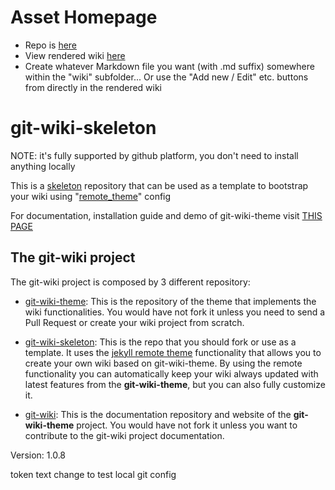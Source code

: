 # Asset Homepage

* Repo is [here](https://github.com/scalder-lab49/git-wiki-skeleton)
* View rendered wiki [here](https://scalder-lab49.github.io/git-wiki-skeleton/)
* Create whatever Markdown file you want (with .md suffix) somewhere within the "wiki" subfolder... Or use the "Add new / Edit" etc. buttons from directly in the rendered wiki

# git-wiki-skeleton

NOTE: it's fully supported by github platform, you don't need to install anything locally

This is a [skeleton](skeleton) repository that can be used as a template to bootstrap your wiki using "[remote_theme](https://github.com/benbalter/jekyll-remote-theme)" config

For documentation, installation guide and demo of git-wiki-theme visit [THIS PAGE](http://drassil.github.io/git-wiki/)

## The git-wiki project

The git-wiki project is composed by 3 different repository:

- [git-wiki-theme](https://github.com/Drassil/git-wiki-theme): This is the repository of the theme that implements the wiki functionalities. You would have not fork it unless you need to send a Pull Request or create your wiki project from scratch.

- [git-wiki-skeleton](https://github.com/Drassil/git-wiki-skeleton): This is the repo that you should fork or use as a template. It uses the [jekyll remote theme](https://github.com/benbalter/jekyll-remote-theme) functionality that allows you to create your own wiki based on git-wiki-theme. By using the remote functionality you can automatically keep your wiki always updated with latest features from the **git-wiki-theme**, but you can also fully customize it. 

- [git-wiki](https://github.com/Drassil/git-wiki): This is the documentation repository and website of the **git-wiki-theme** project. You would have not fork it unless you want to contribute to the git-wiki project documentation.

Version: 1.0.8

token text change to test local git config
